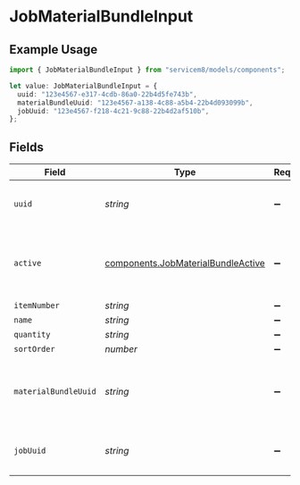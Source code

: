 # JobMaterialBundleInput

## Example Usage

```typescript
import { JobMaterialBundleInput } from "servicem8/models/components";

let value: JobMaterialBundleInput = {
  uuid: "123e4567-e317-4cdb-86a0-22b4d5fe743b",
  materialBundleUuid: "123e4567-a138-4c88-a5b4-22b4d093099b",
  jobUuid: "123e4567-f218-4c21-9c88-22b4d2af510b",
};
```

## Fields

| Field                                                                                    | Type                                                                                     | Required                                                                                 | Description                                                                              | Example                                                                                  |
| ---------------------------------------------------------------------------------------- | ---------------------------------------------------------------------------------------- | ---------------------------------------------------------------------------------------- | ---------------------------------------------------------------------------------------- | ---------------------------------------------------------------------------------------- |
| `uuid`                                                                                   | *string*                                                                                 | :heavy_minus_sign:                                                                       | Record UUID key                                                                          | 123e4567-e317-4cdb-86a0-22b4d5fe743b                                                     |
| `active`                                                                                 | [components.JobMaterialBundleActive](../../models/components/jobmaterialbundleactive.md) | :heavy_minus_sign:                                                                       | Record active/deleted flag. <br/><br/>Valid values are [0,1]                             |                                                                                          |
| `itemNumber`                                                                             | *string*                                                                                 | :heavy_minus_sign:                                                                       | N/A                                                                                      |                                                                                          |
| `name`                                                                                   | *string*                                                                                 | :heavy_minus_sign:                                                                       | N/A                                                                                      |                                                                                          |
| `quantity`                                                                               | *string*                                                                                 | :heavy_minus_sign:                                                                       | N/A                                                                                      |                                                                                          |
| `sortOrder`                                                                              | *number*                                                                                 | :heavy_minus_sign:                                                                       | N/A                                                                                      |                                                                                          |
| `materialBundleUuid`                                                                     | *string*                                                                                 | :heavy_minus_sign:                                                                       | UUID of the MaterialBundle which this JobMaterialBundle was originally created from.     | 123e4567-a138-4c88-a5b4-22b4d093099b                                                     |
| `jobUuid`                                                                                | *string*                                                                                 | :heavy_minus_sign:                                                                       | N/A                                                                                      | 123e4567-f218-4c21-9c88-22b4d2af510b                                                     |